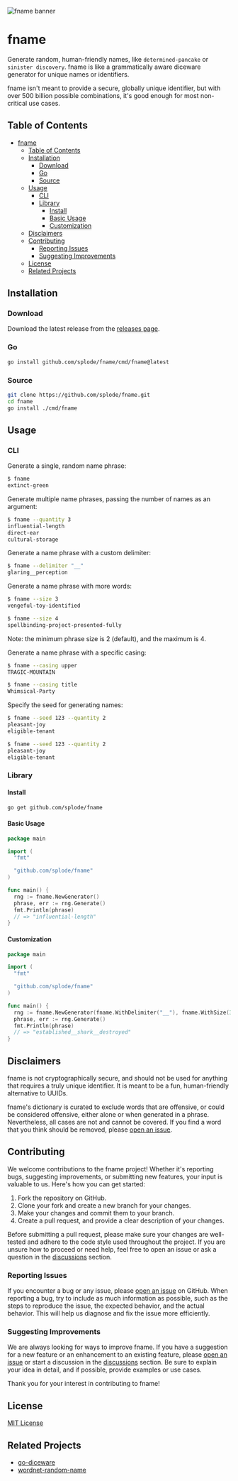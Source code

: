 ![fname banner](.github/media/fname_banner_1.1_1280x640.png)

# fname

Generate random, human-friendly names, like `determined-pancake` or `sinister discovery`. fname is like a grammatically aware diceware generator for unique names or identifiers.

fname isn't meant to provide a secure, globally unique identifier, but with over 500 billion possible combinations, it's good enough for most non-critical use cases.

## Table of Contents

- [fname](#fname)
  - [Table of Contents](#table-of-contents)
  - [Installation](#installation)
    - [Download](#download)
    - [Go](#go)
    - [Source](#source)
  - [Usage](#usage)
    - [CLI](#cli)
    - [Library](#library)
      - [Install](#install)
      - [Basic Usage](#basic-usage)
      - [Customization](#customization)
  - [Disclaimers](#disclaimers)
  - [Contributing](#contributing)
    - [Reporting Issues](#reporting-issues)
    - [Suggesting Improvements](#suggesting-improvements)
  - [License](#license)
  - [Related Projects](#related-projects)

## Installation

### Download

Download the latest release from the [releases page](https://github.com/Splode/fname/releases).

### Go

```sh
go install github.com/splode/fname/cmd/fname@latest
```

### Source

```sh
git clone https://github.com/splode/fname.git
cd fname
go install ./cmd/fname
```

## Usage

### CLI
  
Generate a single, random name phrase:

```sh
$ fname
extinct-green
```

Generate multiple name phrases, passing the number of names as an argument:

```sh
$ fname --quantity 3
influential-length
direct-ear
cultural-storage
```

Generate a name phrase with a custom delimiter:

```sh
$ fname --delimiter "__"
glaring__perception
```

Generate a name phrase with more words:

```sh
$ fname --size 3
vengeful-toy-identified

$ fname --size 4
spellbinding-project-presented-fully
```

Note: the minimum phrase size is 2 (default), and the maximum is 4.

Generate a name phrase with a specific casing:

```sh
$ fname --casing upper
TRAGIC-MOUNTAIN

$ fname --casing title
Whimsical-Party
```

Specify the seed for generating names:

```sh
$ fname --seed 123 --quantity 2
pleasant-joy
eligible-tenant

$ fname --seed 123 --quantity 2
pleasant-joy
eligible-tenant
```

### Library

#### Install

```sh
go get github.com/splode/fname
```

#### Basic Usage

```go
package main

import (
  "fmt"

  "github.com/splode/fname"
)

func main() {
  rng := fname.NewGenerator()
  phrase, err := rng.Generate()
  fmt.Println(phrase)
  // => "influential-length"
}
```

#### Customization

```go
package main

import (
  "fmt"

  "github.com/splode/fname"
)

func main() {
  rng := fname.NewGenerator(fname.WithDelimiter("__"), fname.WithSize(3))
  phrase, err := rng.Generate()
  fmt.Println(phrase)
  // => "established__shark__destroyed"
}
```

## Disclaimers

fname is not cryptographically secure, and should not be used for anything that requires a truly unique identifier. It is meant to be a fun, human-friendly alternative to UUIDs.

fname's dictionary is curated to exclude words that are offensive, or could be considered offensive, either alone or when generated in a phrase. Nevertheless, all cases are not and cannot be covered. If you find a word that you think should be removed, please [open an issue](https://github.com/Splode/fname/issues).

## Contributing

We welcome contributions to the fname project! Whether it's reporting bugs, suggesting improvements, or submitting new features, your input is valuable to us. Here's how you can get started:

1. Fork the repository on GitHub.
2. Clone your fork and create a new branch for your changes.
3. Make your changes and commit them to your branch.
4. Create a pull request, and provide a clear description of your changes.

Before submitting a pull request, please make sure your changes are well-tested and adhere to the code style used throughout the project. If you are unsure how to proceed or need help, feel free to open an issue or ask a question in the [discussions](https://github.com/Splode/fname/discussions) section.

### Reporting Issues

If you encounter a bug or any issue, please [open an issue](https://github.com/Splode/fname/issues) on GitHub. When reporting a bug, try to include as much information as possible, such as the steps to reproduce the issue, the expected behavior, and the actual behavior. This will help us diagnose and fix the issue more efficiently.

### Suggesting Improvements

We are always looking for ways to improve fname. If you have a suggestion for a new feature or an enhancement to an existing feature, please [open an issue](https://github.com/Splode/fname/issues) or start a discussion in the [discussions](https://github.com/Splode/fname/discussions) section. Be sure to explain your idea in detail, and if possible, provide examples or use cases.

Thank you for your interest in contributing to fname!



## License

[MIT License](./LICENSE)

## Related Projects

- [go-diceware](https://github.com/sethvargo/go-diceware)
- [wordnet-random-name](https://github.com/kohsuke/wordnet-random-name)
